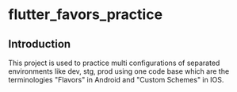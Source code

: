 # flutter_favors_practice
## Introduction
This project is used to practice multi configurations of separated environments like dev, stg, prod using one code base which are the terminologies "Flavors" in Android and "Custom Schemes" in IOS.
